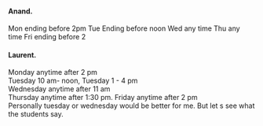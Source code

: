 #### Anand. 
Mon ending before 2pm
Tue Ending before noon
Wed any time
Thu any time
Fri ending before 2

#### Laurent. 
Monday anytime after 2 pm   
Tuesday 10 am- noon, Tuesday 1 - 4 pm   
Wednesday anytime after 11 am   
Thursday anytime after 1:30 pm. 
Friday anytime after 2 pm   
Personally tuesday or wednesday would be better for me. But let s see what the students say. 
